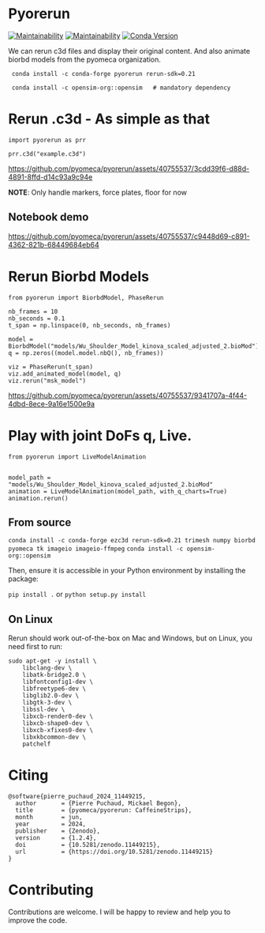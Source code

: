 # Pyorerun
[![Maintainability](https://api.codeclimate.com/v1/badges/7e8b7eb962759cf11f38/maintainability)](https://codeclimate.com/github/pyomeca/pyorerun/maintainability) [![Maintainability](https://qlty.sh/badges/b2a2112d-ef8b-4683-9518-edc72add9630/maintainability.svg)](https://qlty.sh/gh/pyomeca/projects/pyorerun) [![Conda Version](https://img.shields.io/conda/vn/conda-forge/pyorerun.svg)](https://anaconda.org/conda-forge/pyorerun)

We can rerun c3d files and display their original content.
And also animate biorbd models from the pyomeca organization.

``` conda install -c conda-forge pyorerun rerun-sdk=0.21```

``` conda install -c opensim-org::opensim   # mandatory dependency```

# Rerun .c3d - As simple as that

``` python3
import pyorerun as prr

prr.c3d("example.c3d")
```

https://github.com/pyomeca/pyorerun/assets/40755537/3cdd39f6-d88d-4891-8ffd-d14c93a9c94e

**NOTE**: Only handle markers, force plates, floor for now

## Notebook demo


https://github.com/pyomeca/pyorerun/assets/40755537/c9448d69-c891-4362-821b-68449684eb64



# Rerun Biorbd Models

``` python3
from pyorerun import BiorbdModel, PhaseRerun

nb_frames = 10
nb_seconds = 0.1
t_span = np.linspace(0, nb_seconds, nb_frames)

model = BiorbdModel("models/Wu_Shoulder_Model_kinova_scaled_adjusted_2.bioMod")
q = np.zeros((model.model.nbQ(), nb_frames))

viz = PhaseRerun(t_span)
viz.add_animated_model(model, q)
viz.rerun("msk_model")
```


https://github.com/pyomeca/pyorerun/assets/40755537/9341707a-4f44-4dbd-8ece-9a16e1500e9a

# Play with joint DoFs q, Live.
``` python3
from pyorerun import LiveModelAnimation


model_path = "models/Wu_Shoulder_Model_kinova_scaled_adjusted_2.bioMod"
animation = LiveModelAnimation(model_path, with_q_charts=True)
animation.rerun()
```

## From source
```conda install -c conda-forge ezc3d rerun-sdk=0.21 trimesh numpy biorbd pyomeca tk imageio imageio-ffmpeg```
```conda install -c opensim-org::opensim```

Then, ensure it is accessible in your Python environment by installing the package:

``` pip install . ``` or ``` python setup.py install ```

## On Linux

Rerun should work out-of-the-box on Mac and Windows, but on Linux, you need first to run:

```
sudo apt-get -y install \
    libclang-dev \
    libatk-bridge2.0 \
    libfontconfig1-dev \
    libfreetype6-dev \
    libglib2.0-dev \
    libgtk-3-dev \
    libssl-dev \
    libxcb-render0-dev \
    libxcb-shape0-dev \
    libxcb-xfixes0-dev \
    libxkbcommon-dev \
    patchelf
```

# Citing
```
@software{pierre_puchaud_2024_11449215,
  author       = {Pierre Puchaud, Mickael Begon},
  title        = {pyomeca/pyorerun: CaffeineStrips},
  month        = jun,
  year         = 2024,
  publisher    = {Zenodo},
  version      = {1.2.4},
  doi          = {10.5281/zenodo.11449215},
  url          = {https://doi.org/10.5281/zenodo.11449215}
}
```

# Contributing
Contributions are welcome. I will be happy to review and help you to improve the code.

